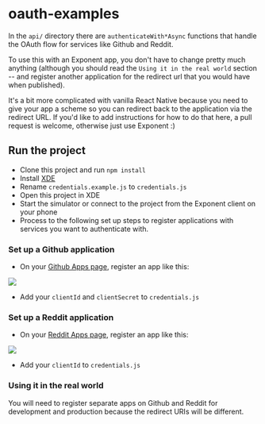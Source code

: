 # oauth-examples

In the `api/` directory there are `authenticateWith*Async` functions
that handle the OAuth flow for services like Github and Reddit.

To use this with an Exponent app, you don't have to change pretty much
anything (although you should read the `Using it in the real world`
section -- and register another application for the redirect url that
you would have when published).

It's a bit more complicated with vanilla React Native because you
need to give your app a scheme so you can redirect back to the
application via the redirect URL. If you'd like to add instructions
for how to do that here, a pull request is welcome, otherwise just
use Exponent :)

## Run the project

- Clone this project and run `npm install`
- Install [XDE](https://docs.getexponent.com/versions/latest/introduction/installation.html)
- Rename `credentials.example.js` to `credentials.js`
- Open this project in XDE
- Start the simulator or connect to the project from the Exponent client on your phone
- Process to the following set up steps to register applications with services you want to authenticate with.

### Set up a Github application

- On your [Github Apps page](https://github.com/settings/applications), register an app like this:

![](http://url.brentvatne.ca/1bXD0.png)

- Add your `clientId` and `clientSecret` to `credentials.js`

### Set up a Reddit application

- On your [Reddit Apps page](https://www.reddit.com/prefs/apps), register an app like this:

![](http://url.brentvatne.ca/12nFh.png)

- Add your `clientId` to `credentials.js`

### Using it in the real world

You will need to register separate apps on Github and Reddit for
development and production because the redirect URIs will be different.
